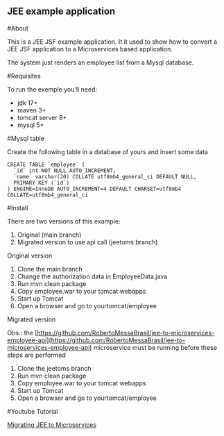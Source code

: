 ## JEE example application

#About

This is a JEE JSF example application. It it used to show how to convert a JEE JSF application to a Microservices based application.

The system just renders an employee list from a Mysql database.

#Requisites

To run the exemple you'll need:

- jdk 17+
- maven 3+
- tomcat server 8+
- mysql 5+

#Mysql table

Create the following table in a database of yours and insert some data

```
CREATE TABLE `employee` (
  `id` int NOT NULL AUTO_INCREMENT,
  `name` varchar(20) COLLATE utf8mb4_general_ci DEFAULT NULL,
  PRIMARY KEY (`id`)
) ENGINE=InnoDB AUTO_INCREMENT=4 DEFAULT CHARSET=utf8mb4 COLLATE=utf8mb4_general_ci
```
#Install

There are two versions of this example:

1. Original (main branch)
2. Migrated version to use api call (jeetoms branch)

Original version

1. Clone the main branch
2. Change the authorization data in EmployeeData.java
3. Run mvn clean package
4. Copy employee.war to your tomcat webapps
5. Start up Tomcat
6. Open a browser and go to yourtomcat/employee

Migrated version

Obs.: the [https://github.com/RobertoMessaBrasil/jee-to-microservices-employee-api](https://github.com/RobertoMessaBrasil/jee-to-microservices-employee-api) microservice must be running before these steps are performed

1. Clone the jeetoms branch
2. Run mvn clean package
3. Copy employee.war to your tomcat webapps
4. Start up Tomcat
5. Open a browser and go to yourtomcat/employee

#Youtube Tutorial

[Migrating JEE to Microservices](https://www.youtube.com/playlist?list=PLAI1xdOxR60MhPnVDvbvZWgCXysu81Dv9)
